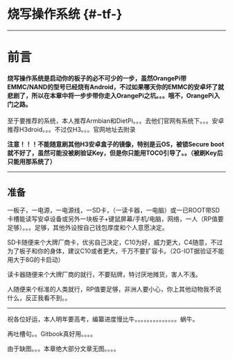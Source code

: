 # 烧写操作系统 {#-tf-}

---

# 前言

#### 烧写操作系统是启动你的板子的必不可少的一步，虽然OrangePi带EMMC/NAND的型号已经烧有Android，不过如果哪天你的EMMC的安卓坏了就悲剧了，所以在本章中将一步步带你走入OrangePi之坑。。。哦不，OrangePi入门之路。

至于要推荐的系统，本人推荐Armbian和DietPi。。。去他们官网有系统下。。。安卓推荐H3droid。。。不过仅H3。。。官网地址去附录

**注意！！！不能随意刷其他H3安卓盒子的镜像，特别是云OS，被锁Secure boot就不好了，虽然可能没被刷验证Key，但是你只能用TOC0引导了。。（被刷Key后只能用那系统了）**

---

## 准备

一板子，一电源，一电源线，一SD卡，（一读卡器，一电脑）或一已ROOT带SD卡槽能读写安卓设备或另外一块板子+键鼠屏幕/手机/电脑，网络，一人（RP值要足够）。。。足够，其他外设按自己钱包厚度和个人意愿决定。

SD卡随便来个大牌厂商卡，优劣自己决定，C10为好，威力更大，C4随意，不过为了板子和你的身体，建议C10或者更大，千万不要扩容卡。（2G-IOT据验证不能用大于8G的卡启动）

读卡器随便来个大牌厂商的就行，不要贴牌，特讨厌地摊货，害人不浅。

人随便来个标准的人类就行，RP值要足够，非洲人要小心，你上其他动物我不说什么，反正我看不到。。

---

祝各位好运，本人明年要高考，编纂进度慢比牛。。。。。。。。。。。。。。蜗牛。

再吐槽句。。Gitbook真好用。。。。

由于缺图。。。本章绝大部分文章无图。。。。

